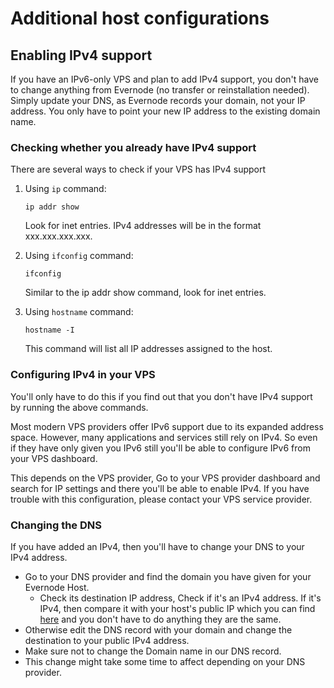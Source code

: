 # Additional host configurations

## Enabling IPv4 support

If you have an IPv6-only VPS and plan to add IPv4 support, you don't have to change anything from Evernode (no transfer or reinstallation needed). Simply update your DNS, as Evernode records your domain, not your IP address. You only have to point your new IP address to the existing domain name.

### Checking whether you already have IPv4 support
There are several ways to check if your VPS has IPv4 support
1. Using `ip` command:
    ```
    ip addr show
    ```
    Look for inet entries. IPv4 addresses will be in the format xxx.xxx.xxx.xxx.

1. Using `ifconfig` command:
    ```
    ifconfig
    ```
    Similar to the ip addr show command, look for inet entries.

1. Using `hostname` command:
    ```
    hostname -I
    ```
    This command will list all IP addresses assigned to the host.

### Configuring IPv4 in your VPS
You'll only have to do this if you find out that you don't have IPv4 support by running the above commands.

Most modern VPS providers offer IPv6 support due to its expanded address space. However, many applications and services still rely on IPv4. So even if they have only given you IPv6 still you'll be able to configure IPv6 from your VPS dashboard.

This depends on the VPS provider, Go to your VPS provider dashboard and search for IP settings and there you'll be able to enable IPv4. If you have trouble with this configuration, please contact your VPS service provider.

### Changing the DNS
If you have added an IPv4, then you'll have to change your DNS to your IPv4 address.
- Go to your DNS provider and find the domain you have given for your Evernode Host.
  - Check its destination IP address, Check if it's an IPv4 address. If it's IPv4, then compare it with your host's public IP which you can find [here](#checking-whether-you-already-have-ipv4-support) and you don't have to do anything they are the same.
- Otherwise edit the DNS record with your domain and change the destination to your public IPv4 address.
- Make sure not to change the Domain name in our DNS record.
- This change might take some time to affect depending on your DNS provider.